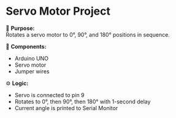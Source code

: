 # Servo Motor Project

📌 **Purpose:**  
Rotates a servo motor to 0°, 90°, and 180° positions in sequence.

🔧 **Components:**
- Arduino UNO  
- Servo motor
- Jumper wires  

⚙️ **Logic:**  
- Servo is connected to pin 9  
- Rotates to 0°, then 90°, then 180° with 1-second delay  
- Current angle is printed to Serial Monitor  
